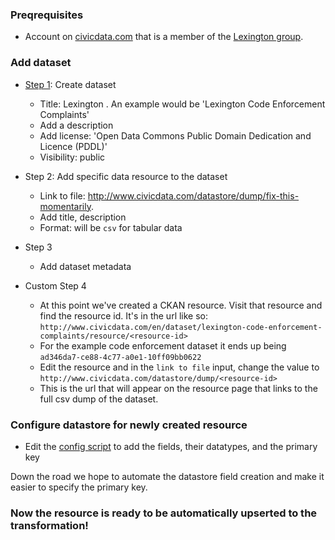 ### Preqrequisites

* Account on [civicdata.com](http://www.civicdata.com) that is a member of the [Lexington group](http://www.civicdata.com/en/organization/members/lexington-ky).

### Add dataset

* [Step 1](http://www.civicdata.com/en/dataset/new?group=cfa5553f-c91e-49bc-b10e-34288f23a60b): Create dataset
	* Title: Lexington <dataset>. An example would be 'Lexington Code Enforcement Complaints'
	* Add a description 
	* Add license: 'Open Data Commons Public Domain Dedication and Licence (PDDL)'
	* Visibility: public
* Step 2: Add specific data resource to the dataset
	* Link to file: http://www.civicdata.com/datastore/dump/fix-this-momentarily.
	* Add title, description
	* Format: will be `csv` for tabular data
* Step 3
	* Add dataset metadata

* Custom Step 4	
	* At this point we've created a CKAN resource. Visit that resource and find the resource id. It's in the url like so: `http://www.civicdata.com/en/dataset/lexington-code-enforcement-complaints/resource/<resource-id>`
	* For the example code enforcement dataset it ends up being `ad346da7-ce88-4c77-a0e1-10ff09bb0622`
	* Edit the resource and in the `link to file` input, change the value to `http://www.civicdata.com/datastore/dump/<resource-id>`
	* This is the url that will appear on the resource page that links to the full csv dump of the dataset.


### Configure datastore for newly created resource

* Edit the [config script](https://github.com/lfucg/lexington-pentaho-etl/blob/master/configDatasetsInDatastore.sh) to add the fields, their datatypes, and the primary key

Down the road we hope to automate the datastore field creation and make it easier to specify the primary key.

### Now the resource is ready to be automatically upserted to the transformation!


